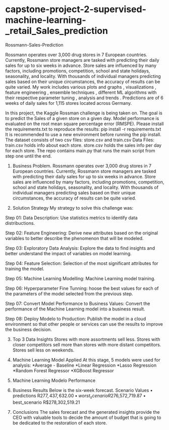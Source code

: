 # capstone-project-2-supervised-machine-learning-_retail_Sales_prediction
Rossmann-Sales-Prediction
 
Rossmann operates over 3,000 drug stores in 7 European countries. Currently, Rossmann store managers are tasked with predicting their daily sales for up to six weeks in advance. Store sales are influenced by many factors, including promotions, competition, school and state holidays, seasonality, and locality. With thousands of individual managers predicting sales based on their unique circumstances, the accuracy of results can be quite varied. My work includes various plots and graphs , visualizations , feature engineering , ensemble techniques , different ML algorithms with their respective parameter tuning , analysis and trends . Predictions are of 6 weeks of daily sales for 1,115 stores located across Germany.


In this project, the Kaggle Rossman challenge is being taken on. The goal is to predict the Sales of a given store on a given day. Model performance is evaluated on the root mean square percentage error (RMSPE). Please install the requirements.txt to reproduce the results:
pip install -r requirements.txt
It is recommended to use a new environment before running the pip install.
The dataset consists of two csv files: store.csv and train.csv
Data Files:
train.csv holds info about each store. store.csv holds the sales info per day for each store.
The repo contains main.py that runs the main script from step one until the end.
1. Business Problem.
Rossmann operates over 3,000 drug stores in 7 European countries. Currently, Rossmann store managers are tasked with predicting their daily sales for up to six weeks in advance. Store sales are influenced by many factors, including promotions, competition, school and state holidays, seasonality, and locality. With thousands of individual managers predicting sales based on their unique circumstances, the accuracy of results can be quite varied.


2. Solution Strategy
My strategy to solve this challenge was:

Step 01: Data Description: Use statistics metrics to identify data distribuctions.


Step 02: Feature Engineering: Derive new attributes based on the original variables to better describe the phenomenon that will be modeled.


Step 03: Exploratory Data Analysis: Explore the data to find insights and better understand the impact of variables on model learning.


Step 04: Feature Selection: Selection of the most significant attributes for training the model.


Step 05: Machine Learning Modelling: Machine Learning model training.


Step 06: Hyperparameter Fine Tunning: hoose the best values for each of the parameters of the model selected from the previous step.


Step 07: Convert Model Performance to Business Values: Convert the performance of the Machine Learning model into a business result.


Step 08: Deploy Modelo to Production: Publish the model in a cloud environment so that other people or services can use the results to improve the business decision.


3. Top 3 Data Insights
Stores with more assortments sell less.
Stores with closer competitors sell more than stores with more distant competitors.
Stores sell less on weekends.
4. Machine Learning Model Applied
At this stage, 5 models were used for analysis: *Average - Baseline *Linear Regression *Lasso Regression *Random Forest Regressor *XGBoost Regressor
5. Machine Learning Modelo Performance
 
6. Business Results
Below is the six-week forecast.
Scenario Values
•	predictions R$277,437,632.00
•	worst_scenario R$276,572,719.87
•	best_scenario R$278,302,519.21
7. Conclusions
The sales forecast and the generated insights provide the CEO with valuable tools to decide the amount of budget that is going to be dedicated to the restoration of each store.

